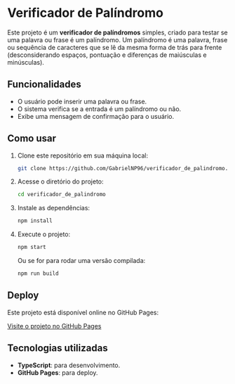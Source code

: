 # Verificador de Palíndromo

Este projeto é um **verificador de palíndromos** simples, criado para testar se uma palavra ou frase é um palíndromo. Um palíndromo é uma palavra, frase ou sequência de caracteres que se lê da mesma forma de trás para frente (desconsiderando espaços, pontuação e diferenças de maiúsculas e minúsculas).

## Funcionalidades

- O usuário pode inserir uma palavra ou frase.
- O sistema verifica se a entrada é um palíndromo ou não.
- Exibe uma mensagem de confirmação para o usuário.

## Como usar

1. Clone este repositório em sua máquina local:

    ```bash
    git clone https://github.com/GabrielNP96/verificador_de_palindromo.git
    ```

2. Acesse o diretório do projeto:

    ```bash
    cd verificador_de_palindromo
    ```

3. Instale as dependências:

    ```bash
    npm install
    ```

4. Execute o projeto:

    ```bash
    npm start
    ```

   Ou se for para rodar uma versão compilada:

    ```bash
    npm run build
    ```

## Deploy

Este projeto está disponível online no GitHub Pages:

[Visite o projeto no GitHub Pages](https://gabrielnp96.github.io/verificador_de_palindromo/)

## Tecnologias utilizadas

- **TypeScript**: para desenvolvimento.
- **GitHub Pages**: para deploy.
